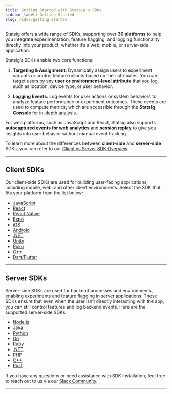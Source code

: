 ```yaml
---
title: Getting Started with Statsig's SDKs
sidebar_label: Getting Started
slug: /sdks/getting-started
---
```


Statsig offers a wide range of SDKs, supporting over **30 platforms** to help you integrate experimentation, feature flagging, and logging functionality directly into your product, whether it’s a web, mobile, or server-side application.

Statsig’s SDKs enable two core functions:

1. **Targeting & Assignment**: Dynamically assign users to experiment variants or control feature rollouts based on their attributes. You can target users by any **user or environment-level attribute** that you log, such as location, device type, or user behavior.
  
2. **Logging Events**: Log events for user actions or system behaviors to analyze feature performance or experiment outcomes. These events are used to compute metrics, which are accessible through the **Statsig Console** for in-depth analysis.

For web platforms, such as JavaScript and React, Statsig also supports **[autocaptured events for web analytics](/webanalytics/overview)** and **[session replay](/session-replay/overview)** to give you insights into user behavior without manual event tracking.

To learn more about the differences between **client-side** and **server-side** SDKs, you can refer to our [Client vs Server SDK Overview](/sdks/client-vs-server).

---

## Client SDKs

Our client-side SDKs are used for building user-facing applications, including mobile, web, and other client environments. Select the SDK that fits your platform from the list below:

- [JavaScript](/client/javascript-sdk)
- [React](/client/javascript-sdk/react)
- [React Native](/client/javascript-sdk/react-native)
- [Expo](/client/javascript-sdk/expo)
- [iOS](/client/iosClientSDK)
- [Android](/client/androidClientSDK)
- [.NET](/client/dotnetSDK)
- [Unity](/client/unitySDK)
- [Roku](/client/rokuSDK)
- [C++](/client/cpp-client-sdk)
- [Dart/Flutter](/client/dartSDK)

---

## Server SDKs

Server-side SDKs are used for backend processes and environments, enabling experiments and feature flagging in server applications. These SDKs ensure that even when the user isn’t directly interacting with the app, you can still control features and log backend events. Here are the supported server-side SDKs:

- [Node.js](/server/nodejsServerSDK)
- [Java](/server/javaSdk)
- [Python](/server/pythonSDK)
- [Go](/server/golangSDK)
- [Ruby](/server/rubySDK)
- [.NET](/server/dotnetSDK)
- [PHP](/server/phpSDK)
- [C++](/server/cppSDK)
- [Rust](/server/rustSDK)


If you have any questions or need assistance with SDK installation, feel free to reach out to us via our [Slack Community](https://statsig.com/slack).

---
